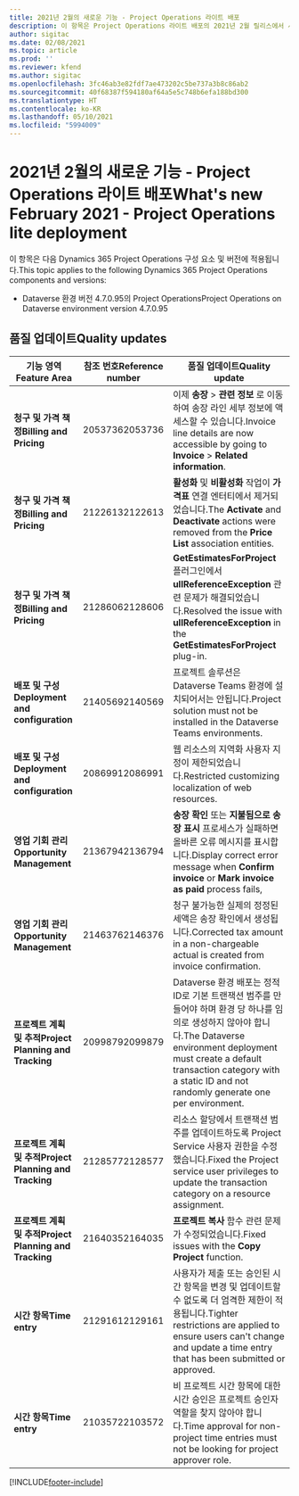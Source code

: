 ```yaml
---
title: 2021년 2월의 새로운 기능 - Project Operations 라이트 배포
description: 이 항목은 Project Operations 라이트 배포의 2021년 2월 릴리스에서 사용할 수 있는 품질 업데이트에 대한 정보를 제공합니다.
author: sigitac
ms.date: 02/08/2021
ms.topic: article
ms.prod: ''
ms.reviewer: kfend
ms.author: sigitac
ms.openlocfilehash: 3fc46ab3e82fdf7ae473202c5be737a3b8c86ab2
ms.sourcegitcommit: 40f68387f594180af64a5e5c748b6efa188bd300
ms.translationtype: HT
ms.contentlocale: ko-KR
ms.lasthandoff: 05/10/2021
ms.locfileid: "5994009"
---
```

# <a name="whats-new-february-2021---project-operations-lite-deployment"></a><span data-ttu-id="5c18b-103">2021년 2월의 새로운 기능 - Project Operations 라이트 배포</span><span class="sxs-lookup"><span data-stu-id="5c18b-103">What's new February 2021 - Project Operations lite deployment</span></span>

<span data-ttu-id="5c18b-104">이 항목은 다음 Dynamics 365 Project Operations 구성 요소 및 버전에 적용됩니다.</span><span class="sxs-lookup"><span data-stu-id="5c18b-104">This topic applies to the following Dynamics 365 Project Operations components and versions:</span></span>

  - <span data-ttu-id="5c18b-105">Dataverse 환경 버전 4.7.0.95의 Project Operations</span><span class="sxs-lookup"><span data-stu-id="5c18b-105">Project Operations on Dataverse environment version 4.7.0.95</span></span>

## <a name="quality-updates"></a><span data-ttu-id="5c18b-106">품질 업데이트</span><span class="sxs-lookup"><span data-stu-id="5c18b-106">Quality updates</span></span>

| <span data-ttu-id="5c18b-107">**기능 영역**</span><span class="sxs-lookup"><span data-stu-id="5c18b-107">**Feature Area**</span></span> | <span data-ttu-id="5c18b-108">**참조 번호**</span><span class="sxs-lookup"><span data-stu-id="5c18b-108">**Reference number**</span></span> | <span data-ttu-id="5c18b-109">**품질 업데이트**</span><span class="sxs-lookup"><span data-stu-id="5c18b-109">**Quality update**</span></span> |
| --- | --- | --- |
| <span data-ttu-id="5c18b-110">**청구 및 가격 책정**</span><span class="sxs-lookup"><span data-stu-id="5c18b-110">**Billing and Pricing**</span></span> | <span data-ttu-id="5c18b-111">2053736</span><span class="sxs-lookup"><span data-stu-id="5c18b-111">2053736</span></span> | <span data-ttu-id="5c18b-112">이제 **송장** > **관련 정보** 로 이동하여 송장 라인 세부 정보에 액세스할 수 있습니다.</span><span class="sxs-lookup"><span data-stu-id="5c18b-112">Invoice line details are now accessible by going to **Invoice** > **Related information**.</span></span> |
| <span data-ttu-id="5c18b-113">**청구 및 가격 책정**</span><span class="sxs-lookup"><span data-stu-id="5c18b-113">**Billing and Pricing**</span></span> | <span data-ttu-id="5c18b-114">2122613</span><span class="sxs-lookup"><span data-stu-id="5c18b-114">2122613</span></span> | <span data-ttu-id="5c18b-115">**활성화** 및 **비활성화** 작업이 **가격표** 연결 엔터티에서 제거되었습니다.</span><span class="sxs-lookup"><span data-stu-id="5c18b-115">The **Activate** and **Deactivate** actions were removed from the **Price List** association entities.</span></span> |
| <span data-ttu-id="5c18b-116">**청구 및 가격 책정**</span><span class="sxs-lookup"><span data-stu-id="5c18b-116">**Billing and Pricing**</span></span> | <span data-ttu-id="5c18b-117">2128606</span><span class="sxs-lookup"><span data-stu-id="5c18b-117">2128606</span></span> | <span data-ttu-id="5c18b-118">**GetEstimatesForProject** 플러그인에서 **ullReferenceException** 관련 문제가 해결되었습니다.</span><span class="sxs-lookup"><span data-stu-id="5c18b-118">Resolved the issue with **ullReferenceException** in the **GetEstimatesForProject** plug-in.</span></span> |
| <span data-ttu-id="5c18b-119">**배포 및 구성**</span><span class="sxs-lookup"><span data-stu-id="5c18b-119">**Deployment and configuration**</span></span> | <span data-ttu-id="5c18b-120">2140569</span><span class="sxs-lookup"><span data-stu-id="5c18b-120">2140569</span></span> | <span data-ttu-id="5c18b-121">프로젝트 솔루션은 Dataverse Teams 환경에 설치되어서는 안됩니다.</span><span class="sxs-lookup"><span data-stu-id="5c18b-121">Project solution must not be installed in the Dataverse Teams environments.</span></span> |
| <span data-ttu-id="5c18b-122">**배포 및 구성**</span><span class="sxs-lookup"><span data-stu-id="5c18b-122">**Deployment and configuration**</span></span> | <span data-ttu-id="5c18b-123">2086991</span><span class="sxs-lookup"><span data-stu-id="5c18b-123">2086991</span></span> | <span data-ttu-id="5c18b-124">웹 리소스의 지역화 사용자 지정이 제한되었습니다.</span><span class="sxs-lookup"><span data-stu-id="5c18b-124">Restricted customizing localization of web resources.</span></span> |
| <span data-ttu-id="5c18b-125">**영업 기회 관리**</span><span class="sxs-lookup"><span data-stu-id="5c18b-125">**Opportunity Management**</span></span> | <span data-ttu-id="5c18b-126">2136794</span><span class="sxs-lookup"><span data-stu-id="5c18b-126">2136794</span></span> | <span data-ttu-id="5c18b-127">**송장 확인** 또는 **지불됨으로 송장 표시** 프로세스가 실패하면 올바른 오류 메시지를 표시합니다.</span><span class="sxs-lookup"><span data-stu-id="5c18b-127">Display correct error message when **Confirm invoice** or **Mark invoice as paid** process fails,</span></span> |
| <span data-ttu-id="5c18b-128">**영업 기회 관리**</span><span class="sxs-lookup"><span data-stu-id="5c18b-128">**Opportunity Management**</span></span> | <span data-ttu-id="5c18b-129">2146376</span><span class="sxs-lookup"><span data-stu-id="5c18b-129">2146376</span></span> | <span data-ttu-id="5c18b-130">청구 불가능한 실제의 정정된 세액은 송장 확인에서 생성됩니다.</span><span class="sxs-lookup"><span data-stu-id="5c18b-130">Corrected tax amount in a non-chargeable actual is created from invoice confirmation.</span></span> |
| <span data-ttu-id="5c18b-131">**프로젝트 계획 및 추적**</span><span class="sxs-lookup"><span data-stu-id="5c18b-131">**Project Planning and Tracking**</span></span> | <span data-ttu-id="5c18b-132">2099879</span><span class="sxs-lookup"><span data-stu-id="5c18b-132">2099879</span></span> | <span data-ttu-id="5c18b-133">Dataverse 환경 배포는 정적 ID로 기본 트랜잭션 범주를 만들어야 하며 환경 당 하나를 임의로 생성하지 않아야 합니다.</span><span class="sxs-lookup"><span data-stu-id="5c18b-133">The Dataverse environment deployment must create a default transaction category with a static ID and not randomly generate one per environment.</span></span> |
| <span data-ttu-id="5c18b-134">**프로젝트 계획 및 추적**</span><span class="sxs-lookup"><span data-stu-id="5c18b-134">**Project Planning and Tracking**</span></span> | <span data-ttu-id="5c18b-135">2128577</span><span class="sxs-lookup"><span data-stu-id="5c18b-135">2128577</span></span> | <span data-ttu-id="5c18b-136">리소스 할당에서 트랜잭션 범주를 업데이트하도록 Project Service 사용자 권한을 수정했습니다.</span><span class="sxs-lookup"><span data-stu-id="5c18b-136">Fixed the Project service user privileges to update the transaction category on a resource assignment.</span></span> |
| <span data-ttu-id="5c18b-137">**프로젝트 계획 및 추적**</span><span class="sxs-lookup"><span data-stu-id="5c18b-137">**Project Planning and Tracking**</span></span> | <span data-ttu-id="5c18b-138">2164035</span><span class="sxs-lookup"><span data-stu-id="5c18b-138">2164035</span></span> | <span data-ttu-id="5c18b-139">**프로젝트 복사** 함수 관련 문제가 수정되었습니다.</span><span class="sxs-lookup"><span data-stu-id="5c18b-139">Fixed issues with the **Copy Project** function.</span></span> |
| <span data-ttu-id="5c18b-140">**시간 항목**</span><span class="sxs-lookup"><span data-stu-id="5c18b-140">**Time entry**</span></span> | <span data-ttu-id="5c18b-141">2129161</span><span class="sxs-lookup"><span data-stu-id="5c18b-141">2129161</span></span> | <span data-ttu-id="5c18b-142">사용자가 제출 또는 승인된 시간 항목을 변경 및 업데이트할 수 없도록 더 엄격한 제한이 적용됩니다.</span><span class="sxs-lookup"><span data-stu-id="5c18b-142">Tighter restrictions are applied to ensure users can't change and update a time entry that has been submitted or approved.</span></span> |
| <span data-ttu-id="5c18b-143">**시간 항목**</span><span class="sxs-lookup"><span data-stu-id="5c18b-143">**Time entry**</span></span> | <span data-ttu-id="5c18b-144">2103572</span><span class="sxs-lookup"><span data-stu-id="5c18b-144">2103572</span></span> | <span data-ttu-id="5c18b-145">비 프로젝트 시간 항목에 대한 시간 승인은 프로젝트 승인자 역할을 찾지 않아야 합니다.</span><span class="sxs-lookup"><span data-stu-id="5c18b-145">Time approval for non-project time entries must not be looking for project approver role.</span></span> |


[!INCLUDE[footer-include](../../includes/footer-banner.md)]